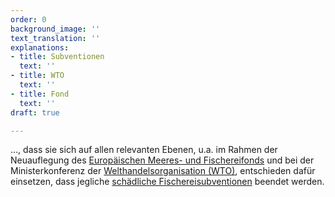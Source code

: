 ```yaml
---
order: 0
background_image: ''
text_translation: ''
explanations:
- title: Subventionen
  text: ''
- title: WTO
  text: ''
- title: Fond
  text: ''
draft: true

---
```

…, dass sie sich auf allen relevanten Ebenen, u.a. im Rahmen der Neuauflegung des [Europäischen Meeres- und Fischereifonds](# "Fond") und bei der Ministerkonferenz der [Welthandels­organisation (WTO)](# "WTO"), entschieden dafür einsetzen, dass jegliche [schädliche Fischerei­subventionen](# "Subventionen") beendet werden.